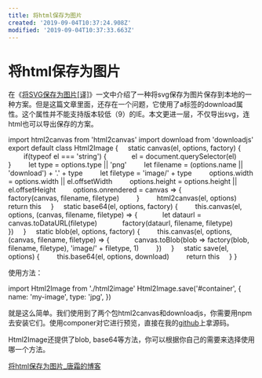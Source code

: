 ```yaml
---
title: 将html保存为图片
created: '2019-09-04T10:37:24.908Z'
modified: '2019-09-04T10:37:33.663Z'
---
```


# 将html保存为图片

在《[将SVG保存为图片\[译\]](https://www.tangshuang.net/3595.html)》一文中介绍了一种将svg保存为图片保存到本地的一种方案。但是这篇文章里面，还存在一个问题，它使用了a标签的download属性。这个属性并不能支持版本较低（9）的IE。本文更进一层，不仅导出svg，连html也可以导出保存的方案。

import html2canvas from 'html2canvas'
import download from 'downloadjs'
export default class Html2Image {
    static canvas(el, options, factory) {
        if(typeof el === 'string') {
            el = document.querySelector(el)
        }
        let type = options.type || 'png'
        let filename = (options.name || 'download') + '.' + type
        let filetype = 'image/' + type
        options.width = options.width || el.offsetWidth
        options.height = options.height || el.offsetHeight
        options.onrendered = canvas => {
            factory(canvas, filename, filetype)
        }
        html2canvas(el, options)
        return this
    }
    static base64(el, options, factory) {
        this.canvas(el, options, (canvas, filename, filetype) => {
            let dataurl = canvas.toDataURL(filetype)
            factory(dataurl, filename, filetype)
        })
    }
    static blob(el, options, factory) {
        this.canvas(el, options, (canvas, filename, filetype) => {
            canvas.toBlob(blob => factory(blob, filename, filetype), 'image/' + filetype, 1)
        })
    }
    static save(el, options) {
        this.base64(el, options, download)
        return this
    }
}

使用方法：

import Html2Image from './html2image'
Html2Image.save('#container', {
  name: 'my\-image',
  type: 'jpg',
})

就是这么简单。我们使用到了两个包html2canvas和downloadjs，你需要用npm去安装它们。使用componer对它进行预览，直接在我的[github](https://github.com/tangshuang/html2image)上拿源码。

Html2Image还提供了blob, base64等方法，你可以根据你自己的需要来选择使用哪一个方法。


[将html保存为图片_唐霜的博客](https://www.tangshuang.net/3607.html)

